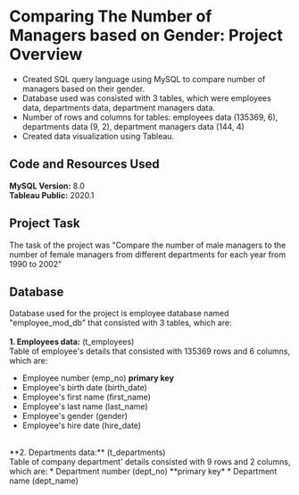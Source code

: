 # Comparing The Number of Managers based on Gender: Project Overview 
* Created SQL query language using MySQL to compare number of managers based on their gender.
* Database used was consisted with 3 tables, which were employees data, departments data, department managers data.
* Number of rows and columns for tables: employees data (135369, 6), departments data (9, 2), department managers data (144, 4)
* Created data visualization using Tableau.

## Code and Resources Used 
**MySQL Version:** 8.0  
**Tableau Public:** 2020.1

## Project Task 
The task of the project was "Compare the number of male managers to the number of female managers from different departments for each year from 1990 to 2002"

## Database
Database used for the project is employee database named "employee_mod_db" that consisted with 3 tables, which are:
<br />
<br />**1. Employees data:** (t_employees) 
<br />Table of employee's details that consisted with 135369 rows and 6 columns, which are:
* Employee number (emp_no) **primary key**
* Employee's birth date (birth_date)
* Employee's first name (first_name)
* Employee's last name (last_name)
* Employee's gender (gender)
* Employee's hire date (hire_date)
<br />
**2. Departments data:** (t_departments)
<br /> Table of company department' details consisted with 9 rows and 2 columns, which are:
* Department number (dept_no) **primary key*
* Department name (dept_name)
